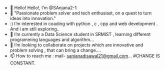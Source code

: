 - 👋 Hello! Hello!, I’m @SAnjana2-1
- 👀 "Passionate problem solver and tech enthusiast, on a quest to turn ideas into innovation."
- :) I’m interested in coading with python , c , cpp and web development . And i am still exploring..
- 🌱 I’m currently a Data Science student in SRMIST , learning different programming languages and algorithm...
- 💞️ I’m looking to collaborate on projects which are innovative and problem solving , that can bring a change....
- 📫 How to reach me : mail- sanjanadisawal21@gmail.com...
#CHANGE IS CONSTANT.
<!---
SAnjana2-1/SAnjana2-1 is a ✨ special ✨ repository because its `README.md` (this file) appears on your GitHub profile.
You can click the Preview link to take a look at your changes.
--->
